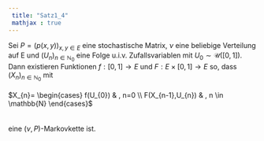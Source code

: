 ```yaml
---
 title: "Satz1_4"
 mathjax : true
---
```

Sei $P = (p(x,y))_{x,y \in E}$ eine stochastische Matrix, $\nu$ eine
beliebige Verteilung auf E und $(U_{n})_{n \in \mathbb{N}_{0}}$ eine
Folge u.i.v. Zufallsvariablen mit $U_{0} \sim \mathcal{U}([0,1])$.\
Dann existieren Funktionen $f:[0,1] \to E$ und $F:E \times [0,1] \to E$
so, dass $(X_{n})_{n \in \mathbb{N}_{0}}$ mit\
\
$X_{n}=
\begin{cases}
f(U_{0})  &  , n=0  \\
F(X_{n-1},U_{n})  & , n \in \mathbb{N}
\end{cases}$\
\
\
eine $(\nu,P)$-Markovkette ist.
